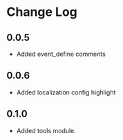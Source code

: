 # Change Log

## 0.0.5
- Added event_define comments

## 0.0.6
- Added localization config highlight
  
## 0.1.0
- Added tools module.